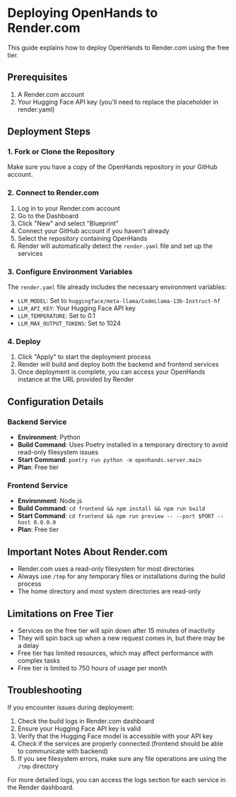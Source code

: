 # Deploying OpenHands to Render.com

This guide explains how to deploy OpenHands to Render.com using the free tier.

## Prerequisites

1. A Render.com account
2. Your Hugging Face API key (you'll need to replace the placeholder in render.yaml)

## Deployment Steps

### 1. Fork or Clone the Repository

Make sure you have a copy of the OpenHands repository in your GitHub account.

### 2. Connect to Render.com

1. Log in to your Render.com account
2. Go to the Dashboard
3. Click "New" and select "Blueprint"
4. Connect your GitHub account if you haven't already
5. Select the repository containing OpenHands
6. Render will automatically detect the `render.yaml` file and set up the services

### 3. Configure Environment Variables

The `render.yaml` file already includes the necessary environment variables:

- `LLM_MODEL`: Set to `huggingface/meta-llama/CodeLlama-13b-Instruct-hf`
- `LLM_API_KEY`: Your Hugging Face API key
- `LLM_TEMPERATURE`: Set to 0.1
- `LLM_MAX_OUTPUT_TOKENS`: Set to 1024

### 4. Deploy

1. Click "Apply" to start the deployment process
2. Render will build and deploy both the backend and frontend services
3. Once deployment is complete, you can access your OpenHands instance at the URL provided by Render

## Configuration Details

### Backend Service

- **Environment**: Python
- **Build Command**: Uses Poetry installed in a temporary directory to avoid read-only filesystem issues
- **Start Command**: `poetry run python -m openhands.server.main`
- **Plan**: Free tier

### Frontend Service

- **Environment**: Node.js
- **Build Command**: `cd frontend && npm install && npm run build`
- **Start Command**: `cd frontend && npm run preview -- --port $PORT --host 0.0.0.0`
- **Plan**: Free tier

## Important Notes About Render.com

- Render.com uses a read-only filesystem for most directories
- Always use `/tmp` for any temporary files or installations during the build process
- The home directory and most system directories are read-only

## Limitations on Free Tier

- Services on the free tier will spin down after 15 minutes of inactivity
- They will spin back up when a new request comes in, but there may be a delay
- Free tier has limited resources, which may affect performance with complex tasks
- Free tier is limited to 750 hours of usage per month

## Troubleshooting

If you encounter issues during deployment:

1. Check the build logs in Render.com dashboard
2. Ensure your Hugging Face API key is valid
3. Verify that the Hugging Face model is accessible with your API key
4. Check if the services are properly connected (frontend should be able to communicate with backend)
5. If you see filesystem errors, make sure any file operations are using the `/tmp` directory

For more detailed logs, you can access the logs section for each service in the Render dashboard.
